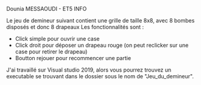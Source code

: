 Dounia MESSAOUDI - ET5 INFO

Le jeu de demineur suivant contient une grille de taille 8x8, avec 8 bombes disposés et donc 8 drapeaux
Les fonctionnalités sont : 
 - Click simple pour ouvrir une case
 - Click droit pour déposer un drapeau rouge (on peut reclicker sur une case pour retirer le drapeau)
 - Boutton rejouer pour recommencer une partie


 J'ai travaillé sur Visual studio 2019, alors vous pourrez trouvez un executable
 se trouvant dans le dossier sous le nom de "Jeu_du_demineur". 
